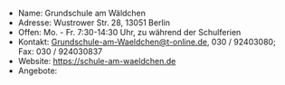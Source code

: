 * Name:         Grundschule am Wäldchen
* Adresse:      Wustrower Str. 28, 13051 Berlin
* Offen:        Mo. - Fr. 7:30-14:30 Uhr, zu während der Schulferien
* Kontakt:      Grundschule-am-Waeldchen@t-online.de, 030 / 92403080; Fax: 030 / 924030837
* Website:      https://schule-am-waeldchen.de 
* Angebote:     
